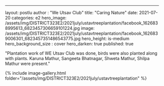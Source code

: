 ---
layout: postlu
author : "We Utsav Club"
title:  "Caring Nature"
date:   2021-07-20
categories: e2
hero_image: /assets/img/DISTRICT323E2/2021july/ustavtreeplantation/facebook_1626838995613_6823457306659101224.jpg
image: /assets/img/DISTRICT323E2/2021july/ustavtreeplantation/facebook_1626839006301_6823457351486543775.jpg
hero_height: is-medium
hero_background_size : cover
hero_darken: true
published: true



"Plantation work of WE Utsav Club was done, birds were also planted along with plants. Karuna Mathur,
Sangeeta Bhatnagar, Shweta Mathur, Shilpa Mathur were
present."



{% include image-gallery.html folder="/assets/img/DISTRICT323E2/2021july/ustavtreeplantation" %}
